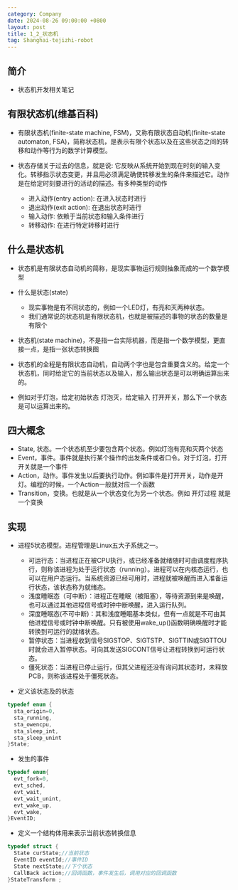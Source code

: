 ```yaml
---
category: Company
date: 2024-08-26 09:00:00 +0800
layout: post
title: 1_2_状态机
tag: Shanghai-tejizhi-robot
---
```

## 简介

+ 状态机开发相关笔记

## 有限状态机(维基百科)

+ 有限状态机(finite-state machine, FSM)，又称有限状态自动机(finite-state automaton, FSA)，简称状态机，是表示有限个状态以及在这些状态之间的转移和动作等行为的数学计算模型。

+ 状态存储关于过去的信息，就是说: 它反映从系统开始到现在时刻的输入变化。转移指示状态变更，并且用必须满足确使转移发生的条件来描述它。动作是在给定时刻要进行的活动的描述。有多种类型的动作
  + 进入动作(entry action): 在进入状态时进行
  + 退出动作(exit action): 在退出状态时进行
  + 输入动作: 依赖于当前状态和输入条件进行
  + 转移动作: 在进行特定转移时进行

## 什么是状态机

+ 状态机是有限状态自动机的简称，是现实事物运行规则抽象而成的一个数学模型
+ 什么是状态(state)
  + 现实事物是有不同状态的，例如一个LED灯，有亮和灭两种状态。
  + 我们通常说的状态机是有限状态机，也就是被描述的事物的状态的数量是有限个
+ 状态机(state machine)，不是指一台实际机器，而是指一个数学模型，更直接一点，是指一张状态转换图

+ 状态机的全程是有限状态自动机，自动两个字也是包含重要含义的。给定一个状态机，同时给定它的当前状态以及输入，那么输出状态是可以明确运算出来的。
+ 例如对于灯泡，给定初始状态 灯泡灭，给定输入 打开开关，那么下一个状态是可以运算出来的。

## 四大概念

+ State, 状态。一个状态机至少要包含两个状态。例如灯泡有亮和灭两个状态
+ Event，事件。事件就是执行某个操作的出发条件或者口令。对于灯泡，打开开关就是一个事件
+ Action，动作。事件发生以后要执行动作。例如事件是打开开关，动作是开灯。编程的时候，一个Action一般就对应一个函数
+ Transition，变换。也就是从一个状态变化为另一个状态。例如 开灯过程 就是一个变换

## 实现

+ 进程5状态模型。进程管理是Linux五大子系统之一。
  + 可运行态：当进程正在被CPU执行，或已经准备就绪随时可由调度程序执行，则称该进程为处于运行状态（running）。进程可以在内核态运行，也可以在用户态运行。当系统资源已经可用时，进程就被唤醒而进入准备运行状态，该状态称为就绪态。
  + 浅度睡眠态（可中断）：进程正在睡眠（被阻塞），等待资源到来是唤醒，也可以通过其他进程信号或时钟中断唤醒，进入运行队列。
  + 深度睡眠态(不可中断)：其和浅度睡眠基本类似，但有一点就是不可由其他进程信号或时钟中断唤醒。只有被使用wake_up()函数明确唤醒时才能转换到可运行的就绪状态。
  + 暂停状态：当进程收到信号SIGSTOP、SIGTSTP、SIGTTIN或SIGTTOU时就会进入暂停状态。可向其发送SIGCONT信号让进程转换到可运行状态。
  + 僵死状态：当进程已停止运行，但其父进程还没有询问其状态时，未释放PCB，则称该进程处于僵死状态。

+ 定义该状态及的状态
```cpp
typedef enum {
  sta_origin=0,
  sta_running,
  sta_owencpu,
  sta_sleep_int,
  sta_sleep_unint
}State;
```

+ 发生的事件
```cpp
typedef enum{
  evt_fork=0,
  evt_sched,
  evt_wait,
  evt_wait_unint,
  evt_wake_up,
  evt_wake, 
}EventID;
```

+ 定义一个结构体用来表示当前状态转换信息
```cpp
typedef struct {
  State curState;//当前状态
  EventID eventId;//事件ID
  State nextState;//下个状态
  CallBack action;//回调函数，事件发生后，调用对应的回调函数
}StateTransform ; 
```